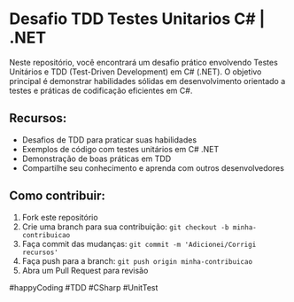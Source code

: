 # Desafio TDD Testes Unitarios C# | .NET

Neste repositório, você encontrará um desafio prático envolvendo Testes Unitários e TDD (Test-Driven Development) em C# (.NET). O objetivo principal é demonstrar habilidades sólidas em desenvolvimento orientado a testes e práticas de codificação eficientes em C#.

## Recursos:

- Desafios de TDD para praticar suas habilidades
- Exemplos de código com testes unitários em C# .NET
- Demonstração de boas práticas em TDD
- Compartilhe seu conhecimento e aprenda com outros desenvolvedores

## Como contribuir:

1. Fork este repositório
2. Crie uma branch para sua contribuição: `git checkout -b minha-contribuicao`
3. Faça commit das mudanças: `git commit -m 'Adicionei/Corrigi recursos'`
4. Faça push para a branch: `git push origin minha-contribuicao`
5. Abra um Pull Request para revisão


#happyCoding #TDD #CSharp #UnitTest

